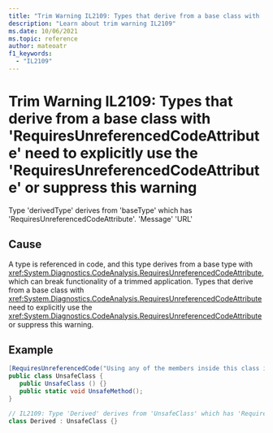 ```yaml
---
title: "Trim Warning IL2109: Types that derive from a base class with 'RequiresUnreferencedCodeAttribute' need to explicitly use the 'RequiresUnreferencedCodeAttribute' or suppress this warning"
description: "Learn about trim warning IL2109"
ms.date: 10/06/2021
ms.topic: reference
author: mateoatr
f1_keywords:
  - "IL2109"
---
```

# Trim Warning IL2109: Types that derive from a base class with 'RequiresUnreferencedCodeAttribute' need to explicitly use the 'RequiresUnreferencedCodeAttribute' or suppress this warning

Type 'derivedType' derives from 'baseType' which has 'RequiresUnreferencedCodeAttribute'. 'Message' 'URL'

## Cause

A type is referenced in code, and this type derives from a base type with <xref:System.Diagnostics.CodeAnalysis.RequiresUnreferencedCodeAttribute>, which can break functionality of a trimmed application. Types that derive from a base class with <xref:System.Diagnostics.CodeAnalysis.RequiresUnreferencedCodeAttribute> need to explicitly use the <xref:System.Diagnostics.CodeAnalysis.RequiresUnreferencedCodeAttribute> or suppress this warning.

## Example

```csharp
[RequiresUnreferencedCode("Using any of the members inside this class is trim unsafe", Url="http://help/unreferencedcode")]
public class UnsafeClass {
   public UnsafeClass () {}
   public static void UnsafeMethod();
}

// IL2109: Type 'Derived' derives from 'UnsafeClass' which has 'RequiresUnreferencedCodeAttribute'. Using any of the members inside this class is trim unsafe. http://help/unreferencedcode
class Derived : UnsafeClass {}
```
